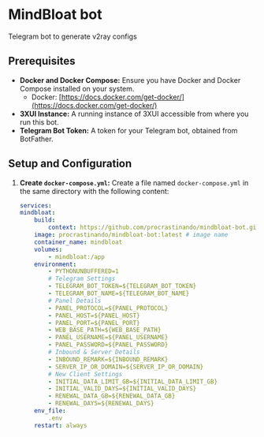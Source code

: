 # MindBloat bot
Telegram bot to generate v2ray configs

## Prerequisites

*   **Docker and Docker Compose:** Ensure you have Docker and Docker Compose installed on your system.
    *   Docker: [https://docs.docker.com/get-docker/](https://docs.docker.com/get-docker/)
*   **3XUI Instance:** A running instance of 3XUI accessible from where you run this bot.
*   **Telegram Bot Token:** A token for your Telegram bot, obtained from BotFather.

## Setup and Configuration

1.  **Create `docker-compose.yml`:**
    Create a file named `docker-compose.yml` in the same directory with the following content:

    ```yaml
    services:
    mindbloat:
        build:
            context: https://github.com/procrastinando/mindbloat-bot.git#main 
        image: procrastinando/mindbloat-bot:latest # image name
        container_name: mindbloat
        volumes:
            - mindbloat:/app
        environment:
            - PYTHONUNBUFFERED=1
            # Telegram Settings
            - TELEGRAM_BOT_TOKEN=${TELEGRAM_BOT_TOKEN}
            - TELEGRAM_BOT_NAME=${TELEGRAM_BOT_NAME}
            # Panel Details
            - PANEL_PROTOCOL=${PANEL_PROTOCOL}
            - PANEL_HOST=${PANEL_HOST}
            - PANEL_PORT=${PANEL_PORT}
            - WEB_BASE_PATH=${WEB_BASE_PATH}
            - PANEL_USERNAME=${PANEL_USERNAME}
            - PANEL_PASSWORD=${PANEL_PASSWORD}
            # Inbound & Server Details
            - INBOUND_REMARK=${INBOUND_REMARK}
            - SERVER_IP_OR_DOMAIN=${SERVER_IP_OR_DOMAIN}
            # New Client Settings
            - INITIAL_DATA_LIMIT_GB=${INITIAL_DATA_LIMIT_GB}
            - INITIAL_VALID_DAYS=${INITIAL_VALID_DAYS}
            - RENEWAL_DATA_GB=${RENEWAL_DATA_GB}
            - RENEWAL_DAYS=${RENEWAL_DAYS}
        env_file:
            .env
        restart: always
    ```